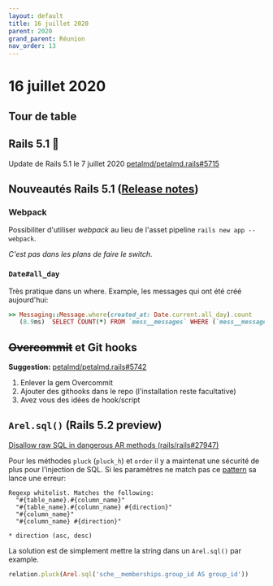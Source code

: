 ```yaml
---
layout: default
title: 16 juillet 2020
parent: 2020
grand_parent: Réunion
nav_order: 13
---
```


# 16 juillet 2020

## Tour de table

## Rails 5.1 🎊

Update de Rails 5.1 le 7 juillet 2020 [petalmd/petalmd.rails#5715](https://github.com/petalmd/petalmd.rails/pull/5715)

## Nouveautés Rails 5.1 ([Release notes](https://guides.rubyonrails.org/5_1_release_notes.html))

### Webpack

Possibiliter d'utiliser _webpack_ au lieu de l'asset pipeline `rails new app --webpack`. 

_C'est pas dans les plans de faire le switch._

### `Date#all_day`

Très pratique dans un where. Example, les messages qui ont été créé aujourd'hui:

```ruby
>> Messaging::Message.where(created_at: Date.current.all_day).count
   (8.9ms)  SELECT COUNT(*) FROM `mess__messages` WHERE (`mess__messages`.`created_at` BETWEEN '2020-07-15 00:00:00' AND '2020-07-15 23:59:59')
```


## ~~Overcommit~~ et Git hooks

**Suggestion:** [petalmd/petalmd.rails#5742](https://github.com/petalmd/petalmd.rails/pull/5742)

1. Enlever la gem Overcommit
2. Ajouter des githooks dans le repo (l'installation reste facultative)
3. Avez vous des idées de hook/script

## `Arel.sql()` (Rails 5.2 preview)

[Disallow raw SQL in dangerous AR methods (rails/rails#27947)](https://github.com/rails/rails/pull/27947/files)

Pour les méthodes `pluck` (`pluck_h`) et `order` il y a maintenat une sécurité de plus pour l'injection de SQL.
Si les paramètres ne match pas ce [pattern](https://github.com/rails/rails/blob/a1ee43d2170dd6adf5a9f390df2b1dde45018a48/activerecord/lib/active_record/attribute_methods.rb#L170-L180
) sa lance une erreur:

```
Regexp whitelist. Matches the following:
  "#{table_name}.#{column_name}"
  "#{table_name}.#{column_name} #{direction}"
  "#{column_name}"
  "#{column_name} #{direction}"

* direction (asc, desc)
```

La solution est de simplement mettre la string dans un `Arel.sql()` par example.

```ruby
relation.pluck(Arel.sql('sche__memberships.group_id AS group_id'))
````


